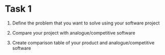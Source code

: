 Task 1
======

1) Define the problem that you want to solve using your software project

2) Compare your project with analogue/competitive software

3) Create comparison table of your product and analogue/competitive software

